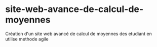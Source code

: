 # site-web-avance-de-calcul-de-moyennes
Création d'un site web avancé de calcul de moyennes des etudiant en utilise methode agile 
